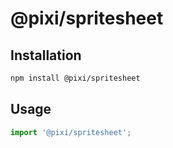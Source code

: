 # @pixi/spritesheet

## Installation

```bash
npm install @pixi/spritesheet
```

## Usage

```js
import '@pixi/spritesheet';
```